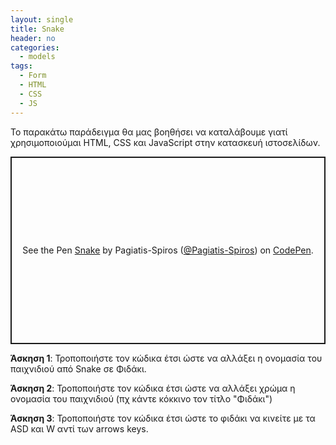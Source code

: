 ```yaml
---
layout: single
title: Snake
header: no
categories:
  - models
tags:
  - Form
  - HTML
  - CSS
  - JS
---
```



Το παρακάτω παράδειγμα θα μας βοηθήσει να καταλάβουμε γιατί χρησιμοποιούμαι  HTML, CSS και JavaScript στην κατασκευή ιστοσελίδων. 

<p class="codepen" data-height="300" data-default-tab="html,result" data-slug-hash="XJJmWgp" data-pen-title="Snake" data-user="Pagiatis-Spiros" style="height: 300px; box-sizing: border-box; display: flex; align-items: center; justify-content: center; border: 2px solid; margin: 1em 0; padding: 1em;">
  <span>See the Pen <a href="https://codepen.io/Pagiatis-Spiros/pen/XJJmWgp">
  Snake</a> by Pagiatis-Spiros (<a href="https://codepen.io/Pagiatis-Spiros">@Pagiatis-Spiros</a>)
  on <a href="https://codepen.io">CodePen</a>.</span>
</p>
<script async src="https://public.codepenassets.com/embed/index.js"></script>

**Άσκηση 1**: Τροποποιήστε τον κώδικα έτσι ώστε να αλλάξει η ονομασία του παιχνιδιού από Snake σε Φιδάκι.

**Άσκηση 2**: Τροποποιήστε τον κώδικα έτσι ώστε να αλλάξει χρώμα η ονομασία του παιχνιδιού (πχ κάντε κόκκινο τον τίτλο "Φιδάκι")

**Άσκηση 3**: Τροποποιήστε τον κώδικα έτσι ώστε το φιδάκι να κινείτε με τα ASD και W αντί των arrows keys.
